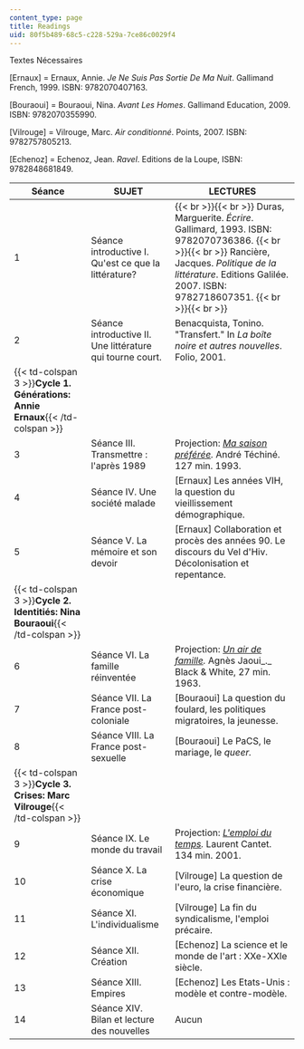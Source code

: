 ```yaml
---
content_type: page
title: Readings
uid: 80f5b489-68c5-c228-529a-7ce86c0029f4
---
```


Textes Nécessaires

\[Ernaux\] = Ernaux, Annie. _Je Ne Suis Pas Sortie De Ma Nuit_. Gallimand French, 1999. ISBN: 9782070407163.

\[Bouraoui\] = Bouraoui, Nina. _Avant Les Homes_. Gallimand Education, 2009. ISBN: 9782070355990.

\[Vilrouge\] = Vilrouge, Marc. _Air conditionné_. Points, 2007. ISBN: 9782757805213.

\[Echenoz\] = Echenoz, Jean. _Ravel_. Editions de la Loupe, ISBN: 9782848681849.

| Séance | SUJET | LECTURES |
| --- | --- | --- |
| 1 | Séance introductive I. Qu'est ce que la littérature? |  {{< br >}}{{< br >}} Duras, Marguerite. _Écrire_. Gallimard, 1993. ISBN: 9782070736386. {{< br >}}{{< br >}} Rancière, Jacques. _Politique de la littérature_. Editions Galilée. 2007. ISBN: 9782718607351. {{< br >}}{{< br >}}  |
| 2 | Séance introductive II. Une littérature qui tourne court. | Benacquista, Tonino. "Transfert." In _La boîte noire et autres nouvelles_. Folio, 2001. |
| {{< td-colspan 3 >}}**Cycle 1. Générations: Annie Ernaux**{{< /td-colspan >}} |||
| 3 | Séance III. Transmettre : l'après 1989 | Projection: _[Ma saison préférée](http://www.imdb.com/title/tt0107471/?ref_=fn_al_tt_1)._ André Téchiné. 127 min. 1993. |
| 4 | Séance IV. Une société malade | \[Ernaux\] Les années VIH, la question du vieillissement démographique. |
| 5 | Séance V. La mémoire et son devoir | \[Ernaux\] Collaboration et procès des années 90. Le discours du Vel d'Hiv. Décolonisation et repentance. |
| {{< td-colspan 3 >}}**Cycle 2. Identitiés: Nina Bouraoui**{{< /td-colspan >}} |||
| 6 | Séance VI. La famille réinventée | Projection: _[Un air de famille](http://www.imdb.com/title/tt0271851/?ref_=fn_al_tt_2)._ Agnès Jaoui_._ Black & White, 27 min. 1963. |
| 7 | Séance VII. La France post-coloniale | \[Bouraoui\] La question du foulard, les politiques migratoires, la jeunesse. |
| 8 | Séance VIII. La France post-sexuelle | \[Bouraoui\] Le PaCS, le mariage, le _queer._ |
| {{< td-colspan 3 >}}**Cycle 3. Crises: Marc Vilrouge**{{< /td-colspan >}} |||
| 9 | Séance IX. Le monde du travail | Projection: _[L'emploi du temps](http://www.imdb.com/title/tt0279065/?ref_=fn_al_tt_1)._ Laurent Cantet. 134 min. 2001. |
| 10 | Séance X. La crise économique | \[Vilrouge\] La question de l'euro, la crise financière. |
| 11 | Séance XI. L'individualisme | \[Vilrouge\] La fin du syndicalisme, l'emploi précaire. |
| 12 | Séance XII. Création | \[Echenoz\] La science et le monde de l'art : XXe-XXIe siècle. |
| 13 | Séance XIII. Empires | \[Echenoz\] Les Etats-Unis : modèle et contre-modèle. |
| 14 | Séance XIV. Bilan et lecture des nouvelles | Aucun